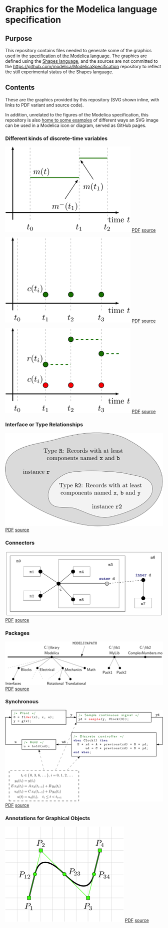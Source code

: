 # Graphics for the Modelica language specification

## Purpose

This repository contains files needed to generate some of the graphics used in the [specification of the Modelica language](https://github.com/modelica/ModelicaSpecification).  The graphics are defined using the [Shapes language](http://lang-shapes.sourceforge.net/), and the sources are not committed to the https://github.com/modelica/ModelicaSpecification repository to reflect the still experimental status of the Shapes language.

## Contents

These are the graphics provided by this repository (SVG shown inline, with links to PDF variant and source code).

In addition, unrelated to the figures of the Modelica specification, this repository is also [home to some examples](https://henrikt-ma.github.io/ModelicaSpecificationGraphics/SVG_Bitmap/) of different ways an SVG image can be used in a Modelica icon or diagram, served as GitHub pages.

### Different kinds of discrete-time variables

![Piecewise constant](products/piecewise-constant.svg) [PDF](products/piecewise-constant.pdf) [source](source/piecewise-constant.shape)

![Clock](products/clock.svg) [PDF](products/clock.pdf) [source](source/clock.shape)

![Clocked](products/clocked.svg) [PDF](products/clocked.pdf) [source](source/clocked.shape)

### Interface or Type Relationships

![Subtype relation](products/subtype.svg) [PDF](products/subtype.pdf) [source](source/subtype.shape)

### Connectors

![Inside and outside connectors](products/innerouterconnector.svg) [PDF](products/innerouterconnector.pdf) [source](source/innerouterconnector.shape)

### Packages

![The MODELICAPATH](products/modelicapath.svg) [PDF](products/modelicapath.pdf) [source](source/modelicapath.shape)

### Synchronous

![Introductory example](products/plantmodel.svg) [PDF](products/plantmodel.pdf) [source](source/plantmodel.shape)

### Annotations for Graphical Objects

![smooth = Bezier](products/bezierpoints.svg) [PDF](products/bezierpoints.pdf) [source](source/bezierpoints.shape)
